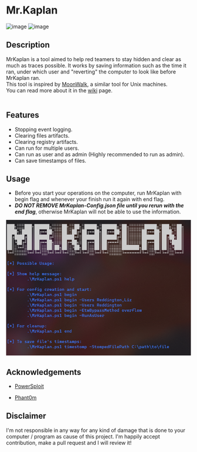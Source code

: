 # Mr.Kaplan

![image](https://img.shields.io/badge/powershell-5391FE?style=for-the-badge&logo=powershell&logoColor=white) ![image](https://img.shields.io/badge/Windows-0078D6?style=for-the-badge&logo=windows&logoColor=white)<br />

## Description

MrKaplan is a tool aimed to help red teamers to stay hidden and clear as much as traces possible. It works by saving information such as the time it ran, under which user and "reverting" the computer to look like before MrKaplan ran.<br />
This tool is inspired by [MoonWalk](https://github.com/mufeedvh/moonwalk), a similar tool for Unix machines.<br />
You can read more about it in the [wiki](https://github.com/idov31/MrKaplan/wiki) page.<br /><br />

## Features

- Stopping event logging.
- Clearing files artifacts.
- Clearing registry artifacts.
- Can run for multiple users.
- Can run as user and as admin (Highly recommended to run as admin).
- Can save timestamps of files.

## Usage

- Before you start your operations on the computer, run MrKaplan with begin flag and whenever your finish run it again with end flag.
- ***DO NOT REMOVE MrKaplan-Config.json file until you rerun with the end flag***, otherwise MrKaplan will not be able to use the information.
<img src="Pictures/usage.png" />

## Acknowledgements

- [PowerSploit](https://github.com/PowerShellMafia/PowerSploit)

- [Phant0m](https://github.com/hlldz/Phant0m)

## Disclaimer

I'm not responsible in any way for any kind of damage that is done to your computer / program as cause of this project. I'm happily accept contribution, make a pull request and I will review it!
